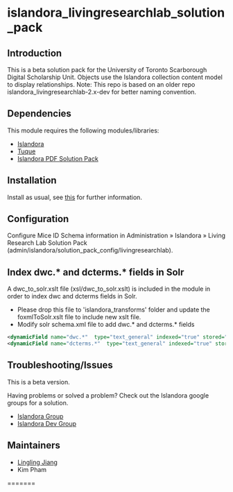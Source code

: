 islandora_livingresearchlab_solution_pack
=========================================


## Introduction

This is a beta solution pack for the University of Toronto Scarborough Digital Scholarship Unit.  Objects use the Islandora collection content model to display relationships.
Note: This repo is based on an older repo islandora_livingresearchlab-2.x-dev for better naming convention. 

## Dependencies

This module requires the following modules/libraries:

* [Islandora](https://github.com/islandora/islandora)
* [Tuque](https://github.com/islandora/tuque)
* [Islandora PDF Solution Pack](https://github.com/Islandora/islandora_solution_pack_pdf)

## Installation

Install as usual, see [this](https://drupal.org/documentation/install/modules-themes/modules-7) for further information.

## Configuration

Configure Mice ID Schema information in Administration » Islandora » Living Research Lab Solution Pack (admin/islandora/solution_pack_config/livingresearchlab).

## Index dwc.* and dcterms.* fields in Solr

A dwc_to_solr.xslt file (xsl/dwc_to_solr.xslt) is included in the module in order to index dwc and dcterms fields in Solr.

* Please drop this file to 'islandora_transforms' folder and update the foxmlToSolr.xslt file to include new xslt file.
* Modify solr schema.xml file to add dwc.* and dcterms.* fields

```xml
<dynamicField name="dwc.*"  type="text_general" indexed="true" stored="true" multiValued="true"/>
<dynamicField name="dcterms.*"  type="text_general" indexed="true" stored="true" multiValued="true"/>
```
    

## Troubleshooting/Issues
This is a beta version.

Having problems or solved a problem? Check out the Islandora google groups for a solution.

* [Islandora Group](https://groups.google.com/forum/?hl=en&fromgroups#!forum/islandora)
* [Islandora Dev Group](https://groups.google.com/forum/?hl=en&fromgroups#!forum/islandora-dev)

## Maintainers

* [Lingling Jiang](https://github.com/sprklinginfo)
* Kim Pham


=======
